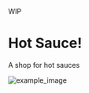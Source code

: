 WIP
# Hot Sauce!
A shop for hot sauces

![example_image](https://github.com/user-attachments/assets/a3aa7561-8465-43d0-a0c7-8e3aeb6fff30)
